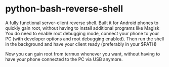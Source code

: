 # python-bash-reverse-shell
A fully functional server-client reverse shell. Built it for Android phones to quickly gain root, without having to install additional programs like Magisk
You do need to enable root debugging mode, connect your phone to your PC (with developer options and root debugging enabled). 
Then run the shell in the background and have your client ready (preferably in your $PATH)

Now you can gain root from termux whenever you want, without having to have your phone connected to the PC via USB anymore.
